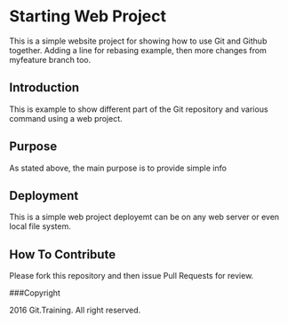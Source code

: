 # Starting Web Project
This is a simple website project for showing how to use Git and Github together.
Adding a line for rebasing example, then more changes from myfeature branch too.


## Introduction
This is example to show different part of the Git repository and various command using a web project.

## Purpose

As stated above, the main purpose is to provide simple info

## Deployment
This is a simple web  project deployemt can be on any web server or even local file system.

## How To Contribute

Please fork this repository and then issue Pull Requests for review.

###Copyright

2016 Git.Training. All right reserved.
